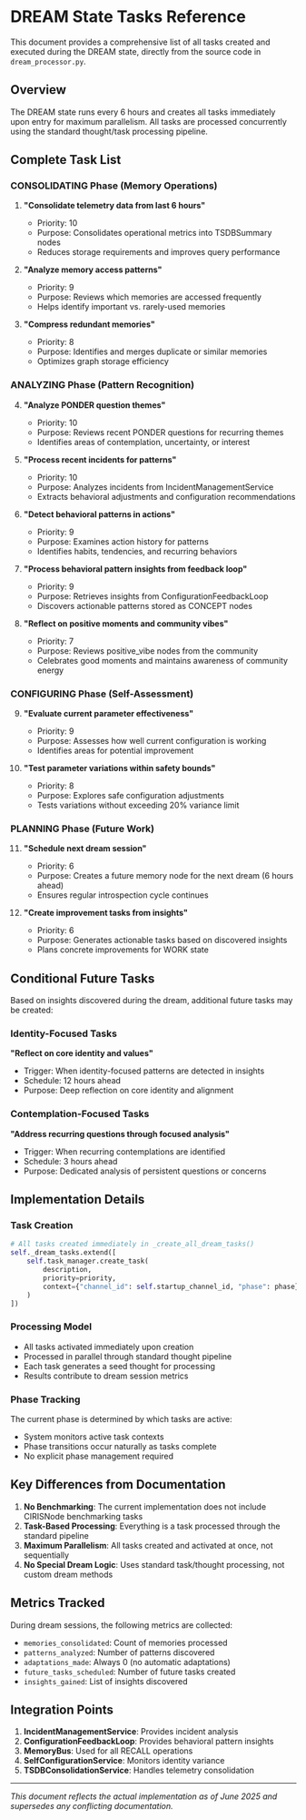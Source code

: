 # DREAM State Tasks Reference

This document provides a comprehensive list of all tasks created and executed during the DREAM state, directly from the source code in `dream_processor.py`.

## Overview

The DREAM state runs every 6 hours and creates all tasks immediately upon entry for maximum parallelism. All tasks are processed concurrently using the standard thought/task processing pipeline.

## Complete Task List

### CONSOLIDATING Phase (Memory Operations)

1. **"Consolidate telemetry data from last 6 hours"**
   - Priority: 10
   - Purpose: Consolidates operational metrics into TSDBSummary nodes
   - Reduces storage requirements and improves query performance

2. **"Analyze memory access patterns"**
   - Priority: 9
   - Purpose: Reviews which memories are accessed frequently
   - Helps identify important vs. rarely-used memories

3. **"Compress redundant memories"**
   - Priority: 8
   - Purpose: Identifies and merges duplicate or similar memories
   - Optimizes graph storage efficiency

### ANALYZING Phase (Pattern Recognition)

4. **"Analyze PONDER question themes"**
   - Priority: 10
   - Purpose: Reviews recent PONDER questions for recurring themes
   - Identifies areas of contemplation, uncertainty, or interest

5. **"Process recent incidents for patterns"**
   - Priority: 10
   - Purpose: Analyzes incidents from IncidentManagementService
   - Extracts behavioral adjustments and configuration recommendations

6. **"Detect behavioral patterns in actions"**
   - Priority: 9
   - Purpose: Examines action history for patterns
   - Identifies habits, tendencies, and recurring behaviors

7. **"Process behavioral pattern insights from feedback loop"**
   - Priority: 9
   - Purpose: Retrieves insights from ConfigurationFeedbackLoop
   - Discovers actionable patterns stored as CONCEPT nodes

8. **"Reflect on positive moments and community vibes"**
   - Priority: 7
   - Purpose: Reviews positive_vibe nodes from the community
   - Celebrates good moments and maintains awareness of community energy

### CONFIGURING Phase (Self-Assessment)

9. **"Evaluate current parameter effectiveness"**
   - Priority: 9
   - Purpose: Assesses how well current configuration is working
   - Identifies areas for potential improvement

10. **"Test parameter variations within safety bounds"**
    - Priority: 8
    - Purpose: Explores safe configuration adjustments
    - Tests variations without exceeding 20% variance limit

### PLANNING Phase (Future Work)

11. **"Schedule next dream session"**
    - Priority: 6
    - Purpose: Creates a future memory node for the next dream (6 hours ahead)
    - Ensures regular introspection cycle continues

12. **"Create improvement tasks from insights"**
    - Priority: 6
    - Purpose: Generates actionable tasks based on discovered insights
    - Plans concrete improvements for WORK state

## Conditional Future Tasks

Based on insights discovered during the dream, additional future tasks may be created:

### Identity-Focused Tasks

**"Reflect on core identity and values"**
- Trigger: When identity-focused patterns are detected in insights
- Schedule: 12 hours ahead
- Purpose: Deep reflection on core identity and alignment

### Contemplation-Focused Tasks

**"Address recurring questions through focused analysis"**
- Trigger: When recurring contemplations are identified
- Schedule: 3 hours ahead
- Purpose: Dedicated analysis of persistent questions or concerns

## Implementation Details

### Task Creation
```python
# All tasks created immediately in _create_all_dream_tasks()
self._dream_tasks.extend([
    self.task_manager.create_task(
        description,
        priority=priority,
        context={"channel_id": self.startup_channel_id, "phase": phase}
    )
])
```

### Processing Model
- All tasks activated immediately upon creation
- Processed in parallel through standard thought pipeline
- Each task generates a seed thought for processing
- Results contribute to dream session metrics

### Phase Tracking
The current phase is determined by which tasks are active:
- System monitors active task contexts
- Phase transitions occur naturally as tasks complete
- No explicit phase management required

## Key Differences from Documentation

1. **No Benchmarking**: The current implementation does not include CIRISNode benchmarking tasks
2. **Task-Based Processing**: Everything is a task processed through the standard pipeline
3. **Maximum Parallelism**: All tasks created and activated at once, not sequentially
4. **No Special Dream Logic**: Uses standard task/thought processing, not custom dream methods

## Metrics Tracked

During dream sessions, the following metrics are collected:
- `memories_consolidated`: Count of memories processed
- `patterns_analyzed`: Number of patterns discovered
- `adaptations_made`: Always 0 (no automatic adaptations)
- `future_tasks_scheduled`: Number of future tasks created
- `insights_gained`: List of insights discovered

## Integration Points

1. **IncidentManagementService**: Provides incident analysis
2. **ConfigurationFeedbackLoop**: Provides behavioral pattern insights
3. **MemoryBus**: Used for all RECALL operations
4. **SelfConfigurationService**: Monitors identity variance
5. **TSDBConsolidationService**: Handles telemetry consolidation

---

*This document reflects the actual implementation as of June 2025 and supersedes any conflicting documentation.*
